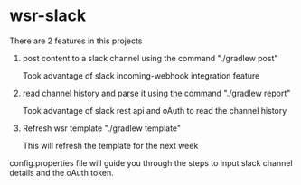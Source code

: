 # wsr-slack

There are 2 features in this projects
1) post content to a slack channel using the command
     "./gradlew post"
  	
     Took advantage of slack incoming-webhook integration feature

2) read channel history and parse it using the command
    "./gradlew report"
  	
     Took advantage of slack rest api and oAuth to read the channel history
3) Refresh wsr template 
    "./gradlew template"
    
    This will refresh the template for the next week
 
 
config.properties file will guide you through the steps to input slack channel details and the oAuth token.
